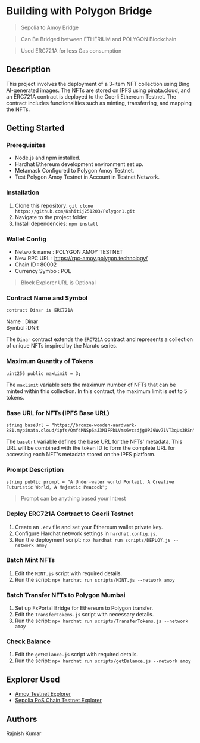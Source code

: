 # Building with Polygon Bridge 

> Sepolia to Amoy Bridge

> Can Be Bridged between ETHERIUM and POLYGON Blockchain

> Used ERC721A for less Gas consumption

## Description

This project involves the deployment of a 3-item NFT collection using Bing AI-generated images. The NFTs are stored on IPFS using pinata.cloud, and an ERC721A contract is deployed to the Goerli Ethereum Testnet. The contract includes functionalities such as minting, transferring, and mapping the NFTs.

## Getting Started

### Prerequisites

* Node.js and npm installed.
* Hardhat Ethereum development environment set up.
* Metamask Configured to Polygon Amoy Testnet.
* Test Polygon Amoy Testnet in Account in Testnet Network.

### Installation

1. Clone this repository: `git clone https://github.com/Kshitij251203/Polygon1.git`
2. Navigate to the project folder.
3. Install dependencies: `npm install`
### Wallet Config
- Network name : POLYGON AMOY TESTNET
- New RPC URL :  https://rpc-amoy.polygon.technology/
- Chain ID : 80002
- Currency Symbo : POL
> Block Explorer URL is Optional
### Contract Name and Symbol

```solidity
contract Dinar is ERC721A
```
Name : Dinar  
Symbol :DNR 

The `Dinar` contract extends the `ERC721A` contract and represents a collection of unique NFTs inspired by the Naruto series.

### Maximum Quantity of Tokens

```solidity
uint256 public maxLimit = 3;
```

The `maxLimit` variable sets the maximum number of NFTs that can be minted within this collection. In this contract, the maximum limit is set to 5 tokens.

### Base URL for NFTs (IPFS Base URL)

```solidity
string baseUrl = "https://bronze-wooden-aardvark-881.mypinata.cloud/ipfs/Qmf4MNSp6aJ3N1FPbLVms6vcsdjgUPJ9Wv71VT3qUs3RSn";
```

The `baseUrl` variable defines the base URL for the NFTs' metadata. This URL will be combined with the token ID to form the complete URL for accessing each NFT's metadata stored on the IPFS platform.

### Prompt Description

```solidity
string public prompt = "A Under-water world Portait, A Creative Futuristic World, A Majestic Peacock";
```
> Prompt can be anything based your Intrest 

### Deploy ERC721A Contract to Goerli Testnet

1. Create an `.env` file and set your Ethereum wallet private key.
2. Configure Hardhat network settings in `hardhat.config.js`.
3. Run the deployment script: `npx hardhat run scripts/DEPLOY.js --network amoy`

### Batch Mint NFTs

1. Edit the `MINT.js` script with required details.
2. Run the script: `npx hardhat run scripts/MINT.js --network amoy`

### Batch Transfer NFTs to Polygon Mumbai

1. Set up FxPortal Bridge for Ethereum to Polygon transfer.
2. Edit the `TransferTokens.js` script with necessary details.
3. Run the script: `npx hardhat run scripts/TransferTokens.js --network amoy`

### Check Balance 
1. Edit the `getBalance.js` script with required details.
2. Run the script: `npx hardhat run scripts/getBalance.js --network amoy`
## Explorer Used
- [Amoy Testnet Explorer](https://www.oklink.com/amoy)
- [Sepolia PoS Chain Testnet Explorer](https://sepolia.etherscan.io)
## Authors
Rajnish Kumar
